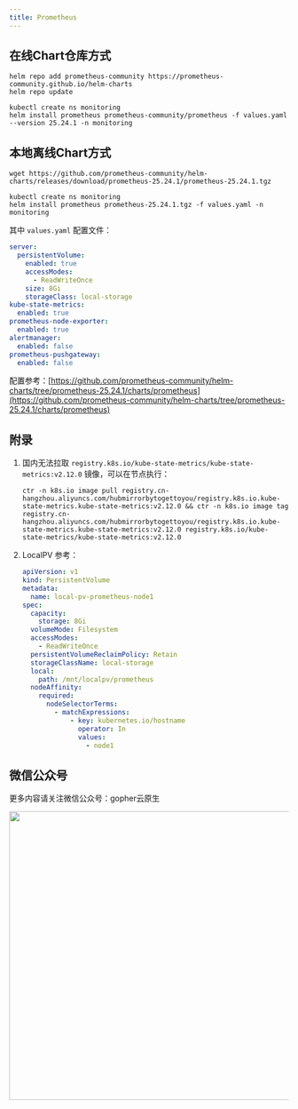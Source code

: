 ```yaml
---
title: Prometheus
---
```


## 在线Chart仓库方式

```shell
helm repo add prometheus-community https://prometheus-community.github.io/helm-charts
helm repo update
```

```shell
kubectl create ns monitoring
helm install prometheus prometheus-community/prometheus -f values.yaml --version 25.24.1 -n monitoring
```

## 本地离线Chart方式

```shell
wget https://github.com/prometheus-community/helm-charts/releases/download/prometheus-25.24.1/prometheus-25.24.1.tgz
```

```shell
kubectl create ns monitoring
helm install prometheus prometheus-25.24.1.tgz -f values.yaml -n monitoring
```

其中 `values.yaml` 配置文件：

```yaml
server:
  persistentVolume:
    enabled: true
    accessModes:
      - ReadWriteOnce
    size: 8Gi
    storageClass: local-storage
kube-state-metrics:
  enabled: true
prometheus-node-exporter:
  enabled: true
alertmanager:
  enabled: false
prometheus-pushgateway:
  enabled: false
```

配置参考：[https://github.com/prometheus-community/helm-charts/tree/prometheus-25.24.1/charts/prometheus](https://github.com/prometheus-community/helm-charts/tree/prometheus-25.24.1/charts/prometheus)

## 附录

1. 国内无法拉取 `registry.k8s.io/kube-state-metrics/kube-state-metrics:v2.12.0` 镜像，可以在节点执行：

   ```shell
   ctr -n k8s.io image pull registry.cn-hangzhou.aliyuncs.com/hubmirrorbytogettoyou/registry.k8s.io.kube-state-metrics.kube-state-metrics:v2.12.0 && ctr -n k8s.io image tag registry.cn-hangzhou.aliyuncs.com/hubmirrorbytogettoyou/registry.k8s.io.kube-state-metrics.kube-state-metrics:v2.12.0 registry.k8s.io/kube-state-metrics/kube-state-metrics:v2.12.0
   ```

2. LocalPV 参考：

    ```yaml
    apiVersion: v1
    kind: PersistentVolume
    metadata:
      name: local-pv-prometheus-node1
    spec:
      capacity:
        storage: 8Gi
      volumeMode: Filesystem
      accessModes:
        - ReadWriteOnce
      persistentVolumeReclaimPolicy: Retain
      storageClassName: local-storage
      local:
        path: /mnt/localpv/prometheus
      nodeAffinity:
        required:
          nodeSelectorTerms:
            - matchExpressions:
                - key: kubernetes.io/hostname
                  operator: In
                  values:
                    - node1
    ```

## 微信公众号

更多内容请关注微信公众号：gopher云原生

<img src="https://github.com/user-attachments/assets/ea93572c-6c05-4751-bde7-35a58fe083f1" width="520px" />
